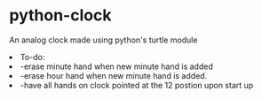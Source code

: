 # python-clock
An analog clock made using python's turtle module
<li>To-do:</li>
<li>  -erase minute hand when new minute hand is added</li>
<li>  -erase hour hand when new minute hand is added.</li>
<li>  -have all hands on clock pointed at the 12 postion upon start up</li>
